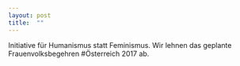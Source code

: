 ```yaml
---
layout: post
title:  ""
---
```


Initiative für Humanismus statt Feminismus. Wir lehnen das geplante Frauenvolksbegehren #Österreich 2017 ab.

<amp-img width="600" height="500" layout="responsive" src="http://lorempixel.com/600/500/transport"></amp-img>
